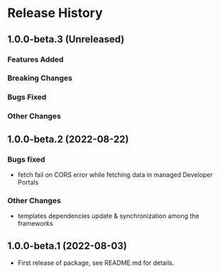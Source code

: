 # Release History

## 1.0.0-beta.3 (Unreleased)

### Features Added

### Breaking Changes

### Bugs Fixed

### Other Changes

## 1.0.0-beta.2 (2022-08-22)

### Bugs fixed

- fetch fail on CORS error while fetching data in managed Developer Portals

### Other Changes

- templates dependencies update & synchronization among the frameworks

## 1.0.0-beta.1 (2022-08-03)

- First release of package, see README.md for details.
